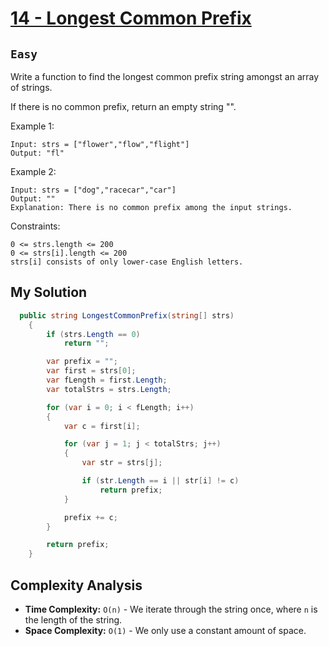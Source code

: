 [leet]: https://leetcode.com/problems/longest-common-prefix/

# [14 - Longest Common Prefix][leet]

## ```Easy```

Write a function to find the longest common prefix string amongst an array of strings.

If there is no common prefix, return an empty string "".

Example 1:
```
Input: strs = ["flower","flow","flight"]
Output: "fl"
```

Example 2:
```
Input: strs = ["dog","racecar","car"]
Output: ""
Explanation: There is no common prefix among the input strings.
```

Constraints:
```
0 <= strs.length <= 200
0 <= strs[i].length <= 200
strs[i] consists of only lower-case English letters.
```


## My Solution

```cs
  public string LongestCommonPrefix(string[] strs)
    {
        if (strs.Length == 0)
            return "";

        var prefix = "";
        var first = strs[0];
        var fLength = first.Length;
        var totalStrs = strs.Length;

        for (var i = 0; i < fLength; i++)
        {
            var c = first[i];

            for (var j = 1; j < totalStrs; j++)
            {
                var str = strs[j];

                if (str.Length == i || str[i] != c)
                    return prefix;
            }

            prefix += c;
        }

        return prefix;
    }
```

## Complexity Analysis

- **Time Complexity:** ```O(n)``` - We iterate through the string once, where ```n``` is the length of the string.
- **Space Complexity:** ```O(1)``` - We only use a constant amount of space.


